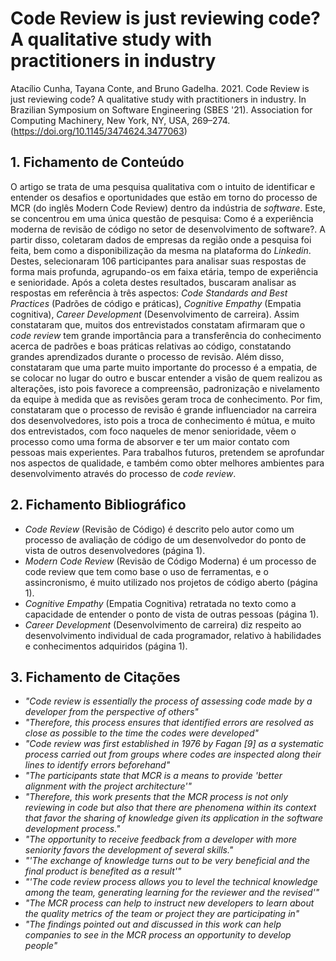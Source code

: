 # Code Review is just reviewing code? A qualitative study with practitioners in industry

Atacílio Cunha, Tayana Conte, and Bruno Gadelha. 2021. Code Review is just reviewing code? A qualitative study with practitioners in industry. In Brazilian Symposium on Software Engineering (SBES '21). Association for Computing Machinery, New York, NY, USA, 269–274. (https://doi.org/10.1145/3474624.3477063)

## 1. Fichamento de Conteúdo

O artigo se trata de uma pesquisa qualitativa com o intuito de identificar e entender os desafios e oportunidades que estão em torno do processo de MCR (do inglês Modern Code Review) dentro da indústria  de _software_. Este, se concentrou em uma única questão de pesquisa: Como é a experiência moderna de revisão de código no setor de desenvolvimento de software?. A partir disso, coletaram dados de empresas da região onde a pesquisa foi feita, bem como a disponibilização da mesma na plataforma do _Linkedin_. Destes, selecionaram 106 participantes para analisar suas respostas de forma mais profunda, agrupando-os em faixa etária, tempo de experiência e senioridade. Após a coleta destes resultados, buscaram analisar as respostas em referência à três aspectos: _Code Standards and Best Practices_ (Padrões de código e práticas), _Cognitive Empathy_ (Empatia cognitiva), _Career Development_ (Desenvolvimento de carreira). Assim constataram que, muitos dos entrevistados constatam afirmaram que o _code review_ tem grande importância para a transferência do conhecimento acerca de padrões e boas práticas relativas ao código, constatando grandes aprendizados durante o processo de revisão. Além disso, constataram que uma parte muito importante do processo é a empatia, de se colocar no lugar do outro e buscar entender a visão de quem realizou as alterações, isto pois favorece a compreensão, padronização e nivelamento da equipe à medida que as revisões geram troca de conhecimento. Por fim, constataram que o processo de revisão é grande influenciador na carreira dos desenvolvedores, isto pois a troca de conhecimento é mútua, e muito dos entrevistados, com foco naqueles de menor senioridade, vêem o processo como uma forma de absorver e ter um maior contato com pessoas mais experientes. Para trabalhos futuros, pretendem se aprofundar nos aspectos de qualidade, e também como obter melhores ambientes para desenvolvimento através do processo de _code review_.   
  
## 2. Fichamento Bibliográfico 

* _Code Review_ (Revisão de Código) é descrito pelo autor como um processo de avaliação de código de um desenvolvedor do ponto de vista de outros desenvolvedores (página 1).
* _Modern Code Review_ (Revisão de Código Moderna) é um processo de code review que tem como base o uso de ferramentas, e o assincronismo,  é muito utilizado nos projetos de código aberto (página 1).
* _Cognitive Empathy_ (Empatia Cognitiva) retratada no texto como a capacidade de entender o ponto de vista de outras pessoas (página 1).
* _Career Development_ (Desenvolvimento de carreira) diz respeito ao desenvolvimento individual de cada programador, relativo à habilidades e conhecimentos adquiridos (página 1).

## 3. Fichamento de Citações 

* _"Code review is essentially the process of assessing code made by a developer from the perspective of others"_ 
* _"Therefore, this process ensures that identified errors are resolved as close as possible to the time the codes were developed"_ 
* _"Code review was first established in 1976 by Fagan [9] as a systematic process carried out from groups where codes are inspected along their lines to identify errors beforehand"_
* _"The participants state that MCR is a means to provide 'better alignment with the project architecture'"_ 
* _"Therefore, this work presents that the MCR process is not only reviewing in code but also that there are phenomena within its context that favor the sharing of knowledge given its application in the software development process."_ 
* _"The opportunity to receive feedback from a developer with more seniority favors the development of several skills."_
* _"'The exchange of knowledge turns out to be very beneficial and the final product is benefited as a result'"_
* _"'The code review process allows you to level the technical knowledge among the team, generating learning for the reviewer and the revised'"_
* _"The MCR process can help to instruct new developers to learn about the quality metrics of the team or project they are participating in"_
* _"The findings pointed out and discussed in this work can help companies to see in the MCR process an opportunity to develop people"_
 